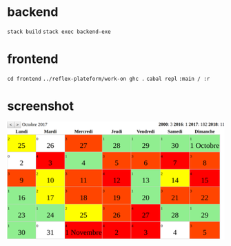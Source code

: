 # backend

`stack build`
`stack exec backend-exe`

# frontend

`cd frontend`
`../reflex-plateform/work-on ghc .`
`cabal repl`
`:main / :r`

# screenshot

![frontent](screenshot.png)
